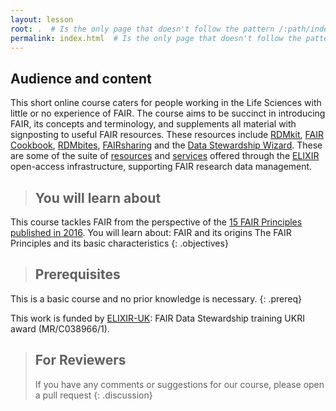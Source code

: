 ```yaml
---
layout: lesson
root: .  # Is the only page that doesn't follow the pattern /:path/index.html
permalink: index.html  # Is the only page that doesn't follow the pattern /:path/index.html
---
```

## Audience and content
This short online course caters for people working in the Life Sciences with little or no experience of FAIR.  The course aims to be succinct in introducing FAIR, its concepts and terminology, and supplements all material with signposting to useful FAIR resources.  These resources include [RDMkit](https://rdmkit.elixir-europe.org/), [FAIR Cookbook](https://faircookbook.elixir-europe.org/content/home.html), [RDMbites](https://www.youtube.com/@elixir-uk/playlists),  [FAIRsharing](https://fairsharing.org/) and the [Data Stewardship Wizard](https://ds-wizard.org/).  These are some of the suite of [resources](https://elixir-europe.org/platforms/interoperability/rirs) and [services](https://elixir-europe.org/services/tag/interoperability-and-standards) offered through the [ELIXIR](https://elixir-europe.org/) open-access infrastructure, supporting FAIR research data management.

>## You will learn about
This course tackles FAIR from the perspective of the [15 FAIR Principles published in 2016](https://doi.org/10.1038/sdata.2016.18).  You will learn about:
FAIR and its origins
The FAIR Principles and its basic characteristics
{: .objectives}

>## Prerequisites
This is a basic course and no prior knowledge is necessary.
{: .prereq}

This work is funded by [ELIXIR-UK](https://elixiruknode.org/): FAIR Data Stewardship training UKRI award (MR/C038966/1).


> ## For Reviewers
> If you have any comments or suggestions for our course, please open a pull request 
{: .discussion}
